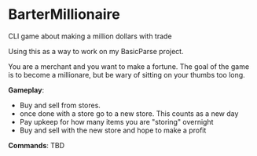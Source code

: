 # BarterMillionaire
CLI game about making a million dollars with trade


Using this as a way to work on my BasicParse project.

You are a merchant and you want to make a fortune. The goal of the game is to become a millionare, but be wary of sitting on your thumbs too long.

**Gameplay**:

  - Buy and sell from stores.
  - once done with a store go to a new store. This counts as a new day
  - Pay upkeep for how many items you are "storing" overnight
  - Buy and sell with the new store and hope to make a profit
  
  
 **Commands**:
 TBD
